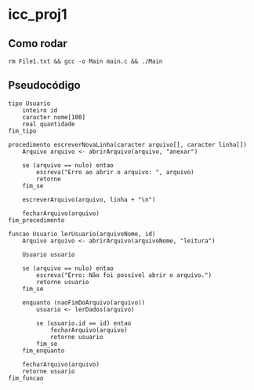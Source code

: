 # icc_proj1

## Como rodar

```rm File1.txt && gcc -o Main main.c && ./Main```

## Pseudocódigo

```
tipo Usuario
    inteiro id
    caracter nome[100]
    real quantidade
fim_tipo

procedimento escreverNovaLinha(caracter arquivo[], caracter linha[])
    Arquivo arquivo <- abrirArquivo(arquivo, "anexar")

    se (arquivo == nulo) entao
        escreva("Erro ao abrir o arquivo: ", arquivo)
        retorne
    fim_se

    escreverArquivo(arquivo, linha + "\n")

    fecharArquivo(arquivo)
fim_procedimento

funcao Usuario lerUsuario(arquivoNome, id)
    Arquivo arquivo <- abrirArquivo(arquivoNome, "leitura")

    Usuario usuario

    se (arquivo == nulo) entao
        escreva("Erro: Não foi possível abrir o arquivo.")
        retorne usuario
    fim_se

    enquanto (naoFimDoArquivo(arquivo))
        usuario <- lerDados(arquivo)

        se (usuario.id == id) entao
            fecharArquivo(arquivo)
            retorne usuario
        fim_se
    fim_enquanto

    fecharArquivo(arquivo)
    retorne usuario
fim_funcao
```
